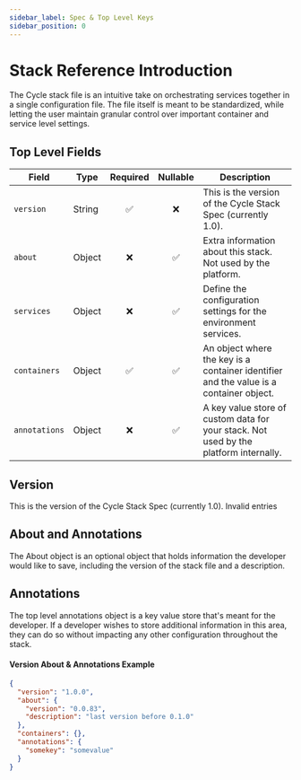 ```yaml
---
sidebar_label: Spec & Top Level Keys
sidebar_position: 0
---
```


# Stack Reference Introduction

The Cycle stack file is an intuitive take on orchestrating services together in a single configuration file. The file itself is meant to be standardized, while letting the user maintain granular control over important container and service level settings.

## Top Level Fields

| Field         | Type   | Required | Nullable | Description                                                                            |
| ------------- | ------ | :------: | :------: | -------------------------------------------------------------------------------------- |
| `version`     | String |    ✅    |    ❌    | This is the version of the Cycle Stack Spec (currently 1.0).                           |
| `about`       | Object |    ❌    |    ✅    | Extra information about this stack. Not used by the platform.                          |
| `services`    | Object |    ❌    |    ✅    | Define the configuration settings for the environment services.                        |
| `containers`  | Object |    ✅    |    ✅    | An object where the key is a container identifier and the value is a container object. |
| `annotations` | Object |    ❌    |    ✅    | A key value store of custom data for your stack. Not used by the platform internally.  |

## Version

This is the version of the Cycle Stack Spec (currently 1.0). Invalid entries

## About and Annotations

The About object is an optional object that holds information the developer would like to save, including the version of the stack file and a description.

## Annotations

The top level annotations object is a key value store that's meant for the developer. If a developer wishes to store additional information in this area, they can do so without impacting any other configuration throughout the stack.

#### Version About & Annotations Example

```json
{
  "version": "1.0.0",
  "about": {
    "version": "0.0.83",
    "description": "last version before 0.1.0"
  },
  "containers": {},
  "annotations": {
    "somekey": "somevalue"
  }
}
```

